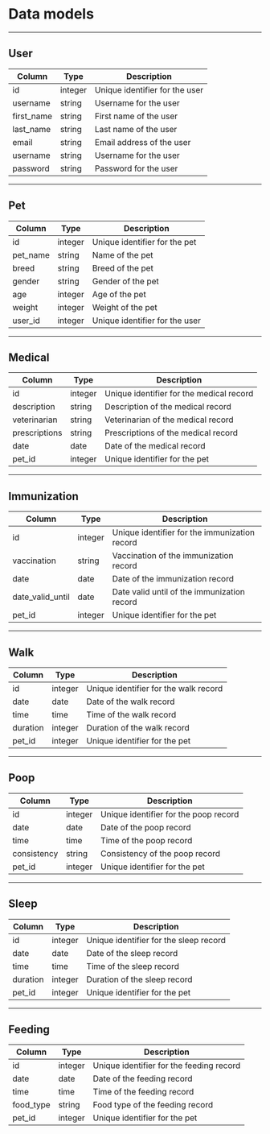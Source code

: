 # Data models

---

## User

| Column     | Type    | Description                    |
| ---------- | ------- | ------------------------------ |
| id         | integer | Unique identifier for the user |
| username   | string  | Username for the user          |
| first_name | string  | First name of the user         |
| last_name  | string  | Last name of the user          |
| email      | string  | Email address of the user      |
| username   | string  | Username for the user          |
| password   | string  | Password for the user          |

---

## Pet

| Column   | Type    | Description                    |
| -------- | ------- | ------------------------------ |
| id       | integer | Unique identifier for the pet  |
| pet_name | string  | Name of the pet                |
| breed    | string  | Breed of the pet               |
| gender   | string  | Gender of the pet              |
| age      | integer | Age of the pet                 |
| weight   | integer | Weight of the pet              |
| user_id  | integer | Unique identifier for the user |

---

## Medical

| Column        | Type    | Description                              |
| ------------- | ------- | ---------------------------------------- |
| id            | integer | Unique identifier for the medical record |
| description   | string  | Description of the medical record        |
| veterinarian  | string  | Veterinarian of the medical record       |
| prescriptions | string  | Prescriptions of the medical record      |
| date          | date    | Date of the medical record               |
| pet_id        | integer | Unique identifier for the pet            |

---

## Immunization

| Column           | Type    | Description                                   |
| ---------------- | ------- | --------------------------------------------- |
| id               | integer | Unique identifier for the immunization record |
| vaccination      | string  | Vaccination of the immunization record        |
| date             | date    | Date of the immunization record               |
| date_valid_until | date    | Date valid until of the immunization record   |
| pet_id           | integer | Unique identifier for the pet                 |

---

## Walk

| Column   | Type    | Description                           |
| -------- | ------- | ------------------------------------- |
| id       | integer | Unique identifier for the walk record |
| date     | date    | Date of the walk record               |
| time     | time    | Time of the walk record               |
| duration | integer | Duration of the walk record           |
| pet_id   | integer | Unique identifier for the pet         |

---

## Poop

| Column      | Type    | Description                           |
| ----------- | ------- | ------------------------------------- |
| id          | integer | Unique identifier for the poop record |
| date        | date    | Date of the poop record               |
| time        | time    | Time of the poop record               |
| consistency | string  | Consistency of the poop record        |
| pet_id      | integer | Unique identifier for the pet         |

---

## Sleep

| Column   | Type    | Description                            |
| -------- | ------- | -------------------------------------- |
| id       | integer | Unique identifier for the sleep record |
| date     | date    | Date of the sleep record               |
| time     | time    | Time of the sleep record               |
| duration | integer | Duration of the sleep record           |
| pet_id   | integer | Unique identifier for the pet          |

---

## Feeding

| Column    | Type    | Description                              |
| --------- | ------- | ---------------------------------------- |
| id        | integer | Unique identifier for the feeding record |
| date      | date    | Date of the feeding record               |
| time      | time    | Time of the feeding record               |
| food_type | string  | Food type of the feeding record          |
| pet_id    | integer | Unique identifier for the pet            |
